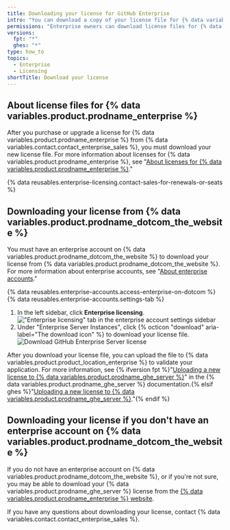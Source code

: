 ```yaml
---
title: Downloading your license for GitHub Enterprise
intro: "You can download a copy of your license file for {% data variables.product.prodname_ghe_server %}."
permissions: "Enterprise owners can download license files for {% data variables.product.prodname_ghe_server %}."
versions:
  fpt: "*"
  ghes: "*"
type: how_to
topics:
  - Enterprise
  - Licensing
shortTitle: Download your license
---
```


## About license files for {% data variables.product.prodname_enterprise %}

After you purchase or upgrade a license for {% data variables.product.prodname_enterprise %} from {% data variables.contact.contact_enterprise_sales %}, you must download your new license file. For more information about licenses for {% data variables.product.prodname_enterprise %}, see "[About licenses for {% data variables.product.prodname_enterprise %}](/billing/managing-your-license-for-github-enterprise/about-licenses-for-github-enterprise)."

{% data reusables.enterprise-licensing.contact-sales-for-renewals-or-seats %}

## Downloading your license from {% data variables.product.prodname_dotcom_the_website %}

You must have an enterprise account on {% data variables.product.prodname_dotcom_the_website %} to download your license from {% data variables.product.prodname_dotcom_the_website %}. For more information about enterprise accounts, see "[About enterprise accounts](/admin/overview/about-enterprise-accounts)."

{% data reusables.enterprise-accounts.access-enterprise-on-dotcom %}
{% data reusables.enterprise-accounts.settings-tab %}

1. In the left sidebar, click **Enterprise licensing**.
   !["Enterprise licensing" tab in the enterprise account settings sidebar](/assets/images/help/enterprises/enterprise-licensing-tab.png)
1. Under "Enterprise Server Instances", click {% octicon "download" aria-label="The download icon" %} to download your license file.
   ![Download GitHub Enterprise Server license](/assets/images/help/business-accounts/download-ghes-license.png)

After you download your license file, you can upload the file to {% data variables.product.product_location_enterprise %} to validate your application. For more information, see {% ifversion fpt %}"[Uploading a new license to {% data variables.product.prodname_ghe_server %}](/enterprise-server/billing/managing-your-license-for-github-enterprise/uploading-a-new-license-to-github-enterprise-server)" in the {% data variables.product.prodname_ghe_server %} documentation.{% elsif ghes %}"[Uploading a new license to {% data variables.product.prodname_ghe_server %}](/enterprise-server/billing/managing-your-license-for-github-enterprise/uploading-a-new-license-to-github-enterprise-server)."{% endif %}

## Downloading your license if you don't have an enterprise account on {% data variables.product.prodname_dotcom_the_website %}

If you do not have an enterprise account on {% data variables.product.prodname_dotcom_the_website %}, or if you're not sure, you may be able to download your {% data variables.product.prodname_ghe_server %} license from the [{% data variables.product.prodname_enterprise %} website](https://enterprise.github.com/download).

If you have any questions about downloading your license, contact {% data variables.contact.contact_enterprise_sales %}.
